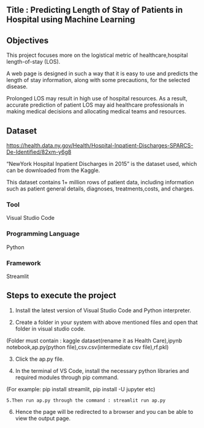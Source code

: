 ## Title : Predicting Length of Stay of Patients in Hospital using Machine Learning

## Objectives 
This project focuses more on the logistical metric of healthcare,hospital length-of-stay (LOS). 

A web page is designed in such a way that it is easy to use and predicts the length of stay information, along with some precautions, for the selected disease.

Prolonged LOS may result in high use of hospital resources. As a result, accurate prediction of patient LOS may aid healthcare professionals in making medical decisions and allocating medical teams and resources.


## Dataset 
https://health.data.ny.gov/Health/Hospital-Inpatient-Discharges-SPARCS-De-Identified/82xm-y6g8

“NewYork Hospital Inpatient Discharges in 2015” is the dataset used, which can be downloaded from the Kaggle. 
 
This dataset contains 1+ million rows of patient data, including information such as patient general details, diagnoses, treatments,costs, and charges.

### Tool 
Visual Studio Code
### Programming Language
Python
### Framework
Streamlit
## Steps to execute the project
1. Install the latest version of Visual Studio Code and Python interpreter.

2. Create a folder in your system with above mentioned files and open that folder in visual studio code.

(Folder must contain : kaggle dataset(rename it as Health Care),ipynb notebook,ap.py(python file),csv.csv(intermediate csv file),rf.pkl)

3. Click the ap.py file.

4. In the terminal of VS Code, install the necessary python libraries and required modules through pip command.

(For example: pip install streamlit,
              pip install -U jupyter etc)
              
    5.Then run ap.py through the command : streamlit run ap.py
 
   6. Hence the page will be redirected to a browser and you can be able to view the output page.
                   

